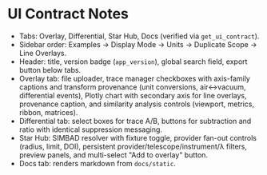 # UI Contract Notes

- Tabs: Overlay, Differential, Star Hub, Docs (verified via `get_ui_contract`).
- Sidebar order: Examples → Display Mode → Units → Duplicate Scope → Line Overlays.
- Header: title, version badge (`app_version`), global search field, export button below tabs.
- Overlay tab: file uploader, trace manager checkboxes with axis-family captions and transform provenance
  (unit conversions, air↔vacuum, differential events), Plotly chart with secondary axis for line overlays,
  provenance caption, and similarity analysis controls (viewport, metrics, ribbon, matrices).
- Differential tab: select boxes for trace A/B, buttons for subtraction and ratio with identical
  suppression messaging.
- Star Hub: SIMBAD resolver with fixture toggle, provider fan-out controls (radius, limit, DOI),
  persistent provider/telescope/instrument/λ filters, preview panels, and multi-select "Add to
  overlay" button.
- Docs tab: renders markdown from `docs/static`.

